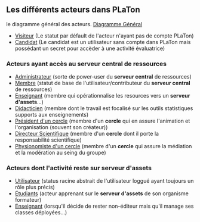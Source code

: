


## Les différents acteurs dans PLaTon

le diagramme général des acteurs.
[Diagramme Général](http:////www.plantuml.com/plantuml/png/NP11RiCW44NtSmeka0kmg5BLNLQg5BNxYHad8m5EOQWKgHVAENAn3jW9QRtYluU73ziicAG43_hPPnSuSfQ4GYLPWzbWHQe6TZWAZqonSQUvqaHZtRkhGdZYhqBD3pkmhp4J7o96QQX7LL8StqKB5RzHs2TgCBGbsFVZEVCSvw2z5dCwdXKdokpqp0Lf0liXx3dtxYLJ0h3gJdFCkFSqpIcWwBZcqmG0lPNP_3ojnvh_k8uoS2jgpAR3vOzEODXfk4q2RLjTprhd3u3sn8yJwzkQ3Y1DZmd0lc2iUvQxZsi0-ycPxvV_NWE0i7Wo0-CXOGXa3jTBl5uIUkEq2evrLzQrENcKESAMeYl1_m80)


* [Visiteur](Visiteur.md) (Le statut par défault de l'acteur n'ayant pas de compte PLaTon)
* [Candidat](Candidats.md) (Le candidat est un utilisateur sans compte dans PLaTon mais possédant un secret pour accèder à une activité évaluatrice)

### Acteurs ayant accès au serveur central de ressources

* [Administrateur](Administrateur.md) (sorte de power-user du **serveur central** de ressources)
* [Membre](Membre.md) (statut de base de l'utilisateur/contributeur du **serveur central** de ressources)
* [Enseignant](Enseignant.md) (membre qui opérationnalise les resources vers un **serveur d'assets**...)
* [Didacticien](Didacticien.md) (membre dont le travail est focalisé sur les outils statistiques supports aux enseignements)
* [Président d'un cercle](President.md) (membre d'un **cercle** qui en assure l'animation et l'organisation (souvent son créateur))
* [Directeur Scientifique](DirecteurScientifique.md) (membre d'un **cercle** dont il porte la responsabilité scientifique)
* [Physionomiste d'un cercle](Physionomiste.md) (membre d'un **cercle** qui assure la médiation et la modération au seing du groupe)

### Acteurs dont l'activité reste sur serveur d'assets

* [Utilisateur](Utilisateur.md) (status racine abstrait de l'utilisateur loggué ayant toujours un rôle plus précis)
* [Étudiants](Etudiant.md) (acteur apprenant sur le **serveur d'assets** de son organisme formateur)
* [Enseignant](Enseignant.md) (lorsqu'il décide de rester non-éditeur mais qu'il manage ses classes déployées...)

